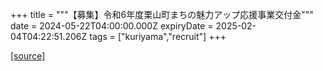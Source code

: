 +++
title = """【募集】令和6年度栗山町まちの魅力アップ応援事業交付金"""
date = 2024-05-22T04:00:00.000Z
expiryDate = 2025-02-04T04:22:51.206Z
tags = ["kuriyama","recruit"]
+++


[[source]](https://www.town.kuriyama.hokkaido.jp/soshiki/31/633.html)
